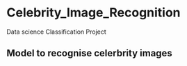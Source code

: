# Celebrity_Image_Recognition
Data science Classification Project

## Model to recognise celerbrity images 


